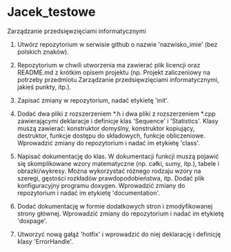 # Jacek_testowe
Zarządzanie przedsięwzięciami informatycznymi
1. Utwórz repozytorium w serwisie github o nazwie 'nazwisko_imie'
(bez polskich znaków).

2. Repozytorium w chwili utworzenia ma zawierać plik licencji oraz
README.md z krótkim opisem projektu (np. Projekt zaliczeniowy na
potrzeby przedmiotu Zarządzanie przedsięwzięciami informatycznymi,
jakieś punkty, itp.).

3. Zapisać zmiany w repozytorium, nadać etykietę 'init'.

4. Dodać dwa pliki z rozszerzeniem *.h i dwa pliki z rozszerzeniem
*.cpp zawierającymi deklaracje i definicje klas 'Sequence'
i 'Statistics'. Klasy muszą zawierać: konstruktor domyślny, konstruktor
kopiujący, destruktor, funkcje dostępu do składowych, funkcje
obliczeniowe. Wprowadzić zmiany do repozytorium i nadać im etykietę
'class'.

5. Napisać dokumentację do klas. W dokumentacji funkcji muszą pojawić
się skomplikowane wzory matematyczne (np. całki, sumy, itp.), tabele
i obrazki/wykresy. Można wykorzystać różnego rodzaju wzory na szeregi,
gęstości rozkładów prawdopodobieństwa, itp. Dodać plik konfiguracyjny
programu doxygen. Wprowadzić zmiany do repozytorium i nadać im etykietę
'documentation'.

6. Dodać dokumentację w formie dodatkowych stron i zmodyfikowanej
strony głównej. Wprowadzić zmiany do repozytorium i nadać im etykietę
'doxpage'.

7. Utworzyć nową gałąź 'hotfix' i wprowadzić do niej deklarację
i definicję klasy 'ErrorHandle'.